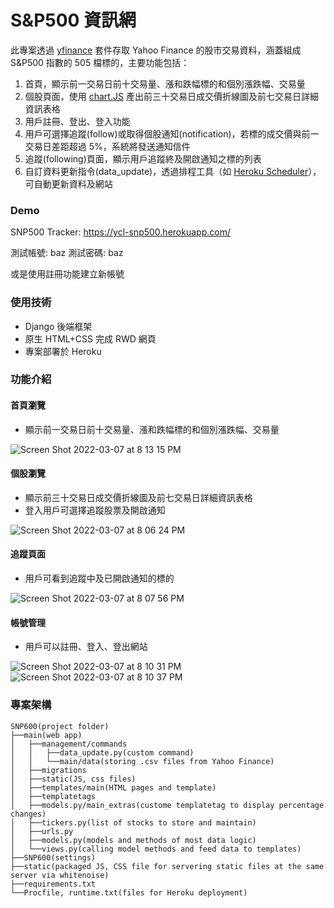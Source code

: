 # S&P500 資訊網 #

此專案透過 [yfinance](https://pypi.org/project/yfinance/) 套件存取 Yahoo Finance 的股市交易資料，涵蓋組成 S&P500 指數的 505 檔標的，主要功能包括：
1. 首頁，顯示前一交易日前十交易量、漲和跌幅標的和個別漲跌幅、交易量
2. 個股頁面，使用 [chart.JS](https://www.chartjs.org/) 產出前三十交易日成交價折線圖及前七交易日詳細資訊表格
3. 用戶註冊、登出、登入功能
4. 用戶可選擇追蹤(follow)或取得個股通知(notification)，若標的成交價與前一交易日差距超過 5%，系統將發送通知信件
5. 追蹤(following)頁面，顯示用戶追蹤終及開啟通知之標的列表
6. 自訂資料更新指令(data_update)，透過排程工具（如 [Heroku Scheduler](https://elements.heroku.com/addons/scheduler)），可自動更新資料及網站

### Demo ###
SNP500 Tracker: https://ycl-snp500.herokuapp.com/

測試帳號: baz
測試密碼: baz

或是使用註冊功能建立新帳號

### 使用技術 ### 
- Django 後端框架
- 原生 HTML+CSS 完成 RWD 網頁
- 專案部署於 Heroku

### 功能介紹 ### 
#### 首頁瀏覽 ####
- 顯示前一交易日前十交易量、漲和跌幅標的和個別漲跌幅、交易量

![Screen Shot 2022-03-07 at 8 13 15 PM](https://user-images.githubusercontent.com/81467494/157032433-ab0d73ad-f250-4bbc-9523-3eceb161e761.png)

#### 個股瀏覽 ####
- 顯示前三十交易日成交價折線圖及前七交易日詳細資訊表格
- 登入用戶可選擇追蹤股票及開啟通知

![Screen Shot 2022-03-07 at 8 06 24 PM](https://user-images.githubusercontent.com/81467494/157031855-a4cae4fd-a3b3-46ca-bcec-7bb2172b53df.png)

#### 追蹤頁面 ####
- 用戶可看到追蹤中及已開啟通知的標的

![Screen Shot 2022-03-07 at 8 07 56 PM](https://user-images.githubusercontent.com/81467494/157031968-dea39fe7-0f9f-4d9e-ac59-ea2f011e926c.png)

#### 帳號管理 ####
- 用戶可以註冊、登入、登出網站

![Screen Shot 2022-03-07 at 8 10 31 PM](https://user-images.githubusercontent.com/81467494/157032038-09073a18-4e4d-4d3a-b582-3c2d19c67b17.png)
![Screen Shot 2022-03-07 at 8 10 37 PM](https://user-images.githubusercontent.com/81467494/157032052-d3fb4e24-f7a3-4fdc-9fef-dcd3ca086043.png)

### 專案架構 ### 
```
SNP600(project folder)   
├──main(web app)  
│   ├──management/commands  
│   │   ├──data_update.py(custom command)  
│   │   └──main/data(storing .csv files from Yahoo Finance)  
│   ├──migrations  
│   ├──static(JS, css files)  
│   ├──templates/main(HTML pages and template)  
│   ├──templatetags  
│   ├──models.py/main_extras(custome templatetag to display percentage changes)  
│   ├──tickers.py(list of stocks to store and maintain)  
│   ├──urls.py  
│   ├──models.py(models and methods of most data logic)  
│   └──views.py(calling model methods and feed data to templates)  
├──SNP600(settings)  
├──static(packaged JS, CSS file for servering static files at the same server via whitenoise)  
├──requirements.txt  
└──Procfile, runtime.txt(files for Heroku deployment)  
```
